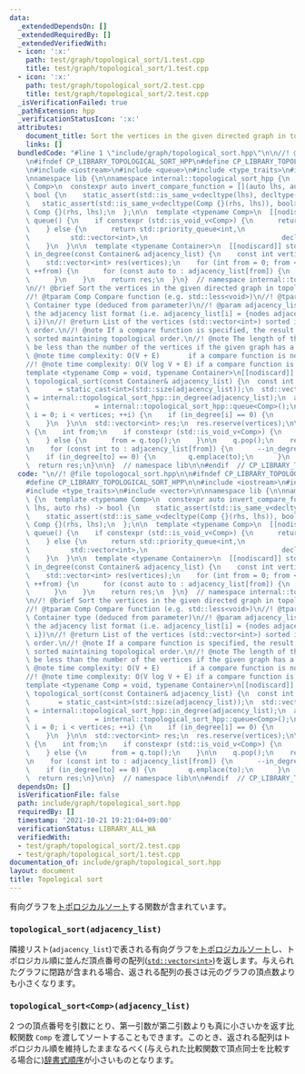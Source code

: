 ```yaml
---
data:
  _extendedDependsOn: []
  _extendedRequiredBy: []
  _extendedVerifiedWith:
  - icon: ':x:'
    path: test/graph/topological_sort/1.test.cpp
    title: test/graph/topological_sort/1.test.cpp
  - icon: ':x:'
    path: test/graph/topological_sort/2.test.cpp
    title: test/graph/topological_sort/2.test.cpp
  _isVerificationFailed: true
  _pathExtension: hpp
  _verificationStatusIcon: ':x:'
  attributes:
    document_title: Sort the vertices in the given directed graph in topological order.
    links: []
  bundledCode: "#line 1 \"include/graph/topological_sort.hpp\"\n\n//! @file topologocal_sort.hpp\n\
    \n#ifndef CP_LIBRARY_TOPOLOGICAL_SORT_HPP\n#define CP_LIBRARY_TOPOLOGICAL_SORT_HPP\n\
    \n#include <iostream>\n#include <queue>\n#include <type_traits>\n#include <vector>\n\
    \nnamespace lib {\n\nnamespace internal::topological_sort_hpp {\n  template <typename\
    \ Comp>\n  constexpr auto invert_compare_function = [](auto lhs, auto rhs) ->\
    \ bool {\n    static_assert(std::is_same_v<decltype(lhs), decltype(rhs)>);\n \
    \   static_assert(std::is_same_v<decltype(Comp {}(rhs, lhs)), bool>);\n    return\
    \ Comp {}(rhs, lhs);\n  };\n\n  template <typename Comp>\n  [[nodiscard]] auto\
    \ queue() {\n    if constexpr (std::is_void_v<Comp>) {\n      return std::queue<int>();\n\
    \    } else {\n      return std::priority_queue<int,\n                       \
    \          std::vector<int>,\n                                 decltype(invert_compare_function<Comp>)>(invert_compare_function<Comp>);\n\
    \    }\n  }\n\n  template <typename Container>\n  [[nodiscard]] std::vector<int>\
    \ in_degree(const Container& adjacency_list) {\n    const int vertices = static_cast<int>(std::size(adjacency_list));\n\
    \    std::vector<int> res(vertices);\n    for (int from = 0; from < vertices;\
    \ ++from) {\n      for (const auto to : adjacency_list[from]) {\n        ++res[to];\n\
    \      }\n    }\n    return res;\n  }\n}  // namespace internal::topological_sort_hpp\n\
    \n//! @brief Sort the vertices in the given directed graph in topological order.\n\
    //! @tparam Comp Compare function (e.g. std::less<void>)\n//! @tparam Container\
    \ Container type (deduced from parameter)\n//! @param adjacency_list Graph in\
    \ the adjacency list format (i.e. adjacency_list[i] = {nodes adjacent to node\
    \ i})\n//! @return List of the vertices (std::vector<int>) sorted in topological\
    \ order.\n//! @note If a compare function is specified, the result will be further\
    \ sorted maintaining topological order.\n//! @note The length of the result will\
    \ be less than the number of the vertices if the given graph has a cycle.\n//!\
    \ @note time complexity: O(V + E)       if a compare function is not specified\n\
    //! @note time complexity: O(V log V + E) if a compare function is specified\n\
    template <typename Comp = void, typename Container>\n[[nodiscard]] std::vector<int>\
    \ topological_sort(const Container& adjacency_list) {\n  const int vertices  \
    \       = static_cast<int>(std::size(adjacency_list));\n  std::vector<int> in_degree\
    \ = internal::topological_sort_hpp::in_degree(adjacency_list);\n  auto q     \
    \                = internal::topological_sort_hpp::queue<Comp>();\n\n  for (int\
    \ i = 0; i < vertices; ++i) {\n    if (in_degree[i] == 0) {\n      q.emplace(i);\n\
    \    }\n  }\n\n  std::vector<int> res;\n  res.reserve(vertices);\n\n  while (!q.empty())\
    \ {\n    int from;\n    if constexpr (std::is_void_v<Comp>) {\n      from = q.front();\n\
    \    } else {\n      from = q.top();\n    }\n\n    q.pop();\n    res.emplace_back(from);\n\
    \n    for (const int to : adjacency_list[from]) {\n      --in_degree[to];\n  \
    \    if (in_degree[to] == 0) {\n        q.emplace(to);\n      }\n    }\n  }\n\n\
    \  return res;\n}\n\n}  // namespace lib\n\n#endif  // CP_LIBRARY_TOPOLOGICAL_SORT_HPP\n"
  code: "\n//! @file topologocal_sort.hpp\n\n#ifndef CP_LIBRARY_TOPOLOGICAL_SORT_HPP\n\
    #define CP_LIBRARY_TOPOLOGICAL_SORT_HPP\n\n#include <iostream>\n#include <queue>\n\
    #include <type_traits>\n#include <vector>\n\nnamespace lib {\n\nnamespace internal::topological_sort_hpp\
    \ {\n  template <typename Comp>\n  constexpr auto invert_compare_function = [](auto\
    \ lhs, auto rhs) -> bool {\n    static_assert(std::is_same_v<decltype(lhs), decltype(rhs)>);\n\
    \    static_assert(std::is_same_v<decltype(Comp {}(rhs, lhs)), bool>);\n    return\
    \ Comp {}(rhs, lhs);\n  };\n\n  template <typename Comp>\n  [[nodiscard]] auto\
    \ queue() {\n    if constexpr (std::is_void_v<Comp>) {\n      return std::queue<int>();\n\
    \    } else {\n      return std::priority_queue<int,\n                       \
    \          std::vector<int>,\n                                 decltype(invert_compare_function<Comp>)>(invert_compare_function<Comp>);\n\
    \    }\n  }\n\n  template <typename Container>\n  [[nodiscard]] std::vector<int>\
    \ in_degree(const Container& adjacency_list) {\n    const int vertices = static_cast<int>(std::size(adjacency_list));\n\
    \    std::vector<int> res(vertices);\n    for (int from = 0; from < vertices;\
    \ ++from) {\n      for (const auto to : adjacency_list[from]) {\n        ++res[to];\n\
    \      }\n    }\n    return res;\n  }\n}  // namespace internal::topological_sort_hpp\n\
    \n//! @brief Sort the vertices in the given directed graph in topological order.\n\
    //! @tparam Comp Compare function (e.g. std::less<void>)\n//! @tparam Container\
    \ Container type (deduced from parameter)\n//! @param adjacency_list Graph in\
    \ the adjacency list format (i.e. adjacency_list[i] = {nodes adjacent to node\
    \ i})\n//! @return List of the vertices (std::vector<int>) sorted in topological\
    \ order.\n//! @note If a compare function is specified, the result will be further\
    \ sorted maintaining topological order.\n//! @note The length of the result will\
    \ be less than the number of the vertices if the given graph has a cycle.\n//!\
    \ @note time complexity: O(V + E)       if a compare function is not specified\n\
    //! @note time complexity: O(V log V + E) if a compare function is specified\n\
    template <typename Comp = void, typename Container>\n[[nodiscard]] std::vector<int>\
    \ topological_sort(const Container& adjacency_list) {\n  const int vertices  \
    \       = static_cast<int>(std::size(adjacency_list));\n  std::vector<int> in_degree\
    \ = internal::topological_sort_hpp::in_degree(adjacency_list);\n  auto q     \
    \                = internal::topological_sort_hpp::queue<Comp>();\n\n  for (int\
    \ i = 0; i < vertices; ++i) {\n    if (in_degree[i] == 0) {\n      q.emplace(i);\n\
    \    }\n  }\n\n  std::vector<int> res;\n  res.reserve(vertices);\n\n  while (!q.empty())\
    \ {\n    int from;\n    if constexpr (std::is_void_v<Comp>) {\n      from = q.front();\n\
    \    } else {\n      from = q.top();\n    }\n\n    q.pop();\n    res.emplace_back(from);\n\
    \n    for (const int to : adjacency_list[from]) {\n      --in_degree[to];\n  \
    \    if (in_degree[to] == 0) {\n        q.emplace(to);\n      }\n    }\n  }\n\n\
    \  return res;\n}\n\n}  // namespace lib\n\n#endif  // CP_LIBRARY_TOPOLOGICAL_SORT_HPP\n"
  dependsOn: []
  isVerificationFile: false
  path: include/graph/topological_sort.hpp
  requiredBy: []
  timestamp: '2021-10-21 19:21:04+09:00'
  verificationStatus: LIBRARY_ALL_WA
  verifiedWith:
  - test/graph/topological_sort/2.test.cpp
  - test/graph/topological_sort/1.test.cpp
documentation_of: include/graph/topological_sort.hpp
layout: document
title: Topological sort
---
```


有向グラフを[トポロジカルソート](https://ja.wikipedia.org/wiki/%E3%83%88%E3%83%9D%E3%83%AD%E3%82%B8%E3%82%AB%E3%83%AB%E3%82%BD%E3%83%BC%E3%83%88)する関数が含まれています。

### `topological_sort(adjacency_list)`

隣接リスト(`adjacency_list`)で表される有向グラフを[トポロジカルソート](https://ja.wikipedia.org/wiki/%E3%83%88%E3%83%9D%E3%83%AD%E3%82%B8%E3%82%AB%E3%83%AB%E3%82%BD%E3%83%BC%E3%83%88)し、トポロジカル順に並んだ頂点番号の配列([`std::vector<int>`](https://cpprefjp.github.io/reference/vector/vector.html))を返します。与えられたグラフに閉路が含まれる場合、返される配列の長さは元のグラフの頂点数よりも小さくなります。

### `topological_sort<Comp>(adjacency_list)`

2 つの頂点番号を引数にとり、第一引数が第二引数よりも真に小さいかを返す比較関数 `Comp` を渡してソートすることもできます。このとき、返される配列はトポロジカル順を維持したままなるべく(与えられた比較関数で頂点同士を比較する場合に)[辞書式順序](https://ja.wikipedia.org/wiki/%E8%BE%9E%E6%9B%B8%E5%BC%8F%E9%A0%86%E5%BA%8F)が小さいものとなります。
